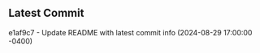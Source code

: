 
## Latest Commit
e1af9c7 - Update README with latest commit info (2024-08-29 17:00:00 -0400) <Yunxi-Zhou>
